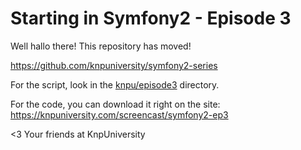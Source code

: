 Starting in Symfony2 - Episode 3
================================

Well hallo there! This repository has moved!

https://github.com/knpuniversity/symfony2-series

For the script, look in the [knpu/episode3](https://github.com/knpuniversity/symfony2-series/tree/master/knpu/episode3) directory.

For the code, you can download it right on the site: https://knpuniversity.com/screencast/symfony2-ep3

<3 Your friends at KnpUniversity

